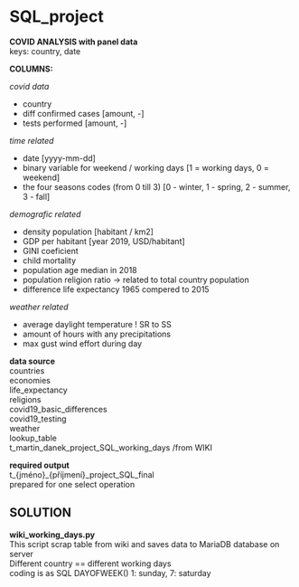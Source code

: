 # SQL_project
**COVID ANALYSIS with panel data**  
keys: country, date  

**COLUMNS:**  

_covid data_  
- country
- diff confirmed cases [amount, -]
- tests performed  [amount, -]

_time related_
- date [yyyy-mm-dd]
- binary variable for  weekend / working days [1 = working days, 0 = weekend]
- the four seasons codes (from 0 till 3) [0 - winter, 1 - spring, 2 - summer, 3 - fall]

_demografic related_
- density population [habitant / km2]
- GDP per habitant [year 2019, USD/habitant]
- GINI coeficient  
- child mortality
- population age median in 2018
- population religion ratio -> related to total country population
- difference life expectancy 1965 compered to 2015  

_weather related_  
- average daylight temperature  ! SR to SS
- amount of hours with any precipitations
- max gust wind effort during day

**data source**  
countries  
economies  
life_expectancy  
religions  
covid19_basic_differences  
covid19_testing  
weather  
lookup_table  
t_martin_danek_project_SQL_working_days /from WIKI  

**required output**  
t_{jméno}_{příjmení}_project_SQL_final  
prepared for one select operation

## SOLUTION  
**wiki_working_days.py**  
This script scrap table from wiki and saves data to MariaDB database on server  
Different country == different working days  
coding is as SQL DAYOFWEEK() 1: sunday, 7: saturday   

